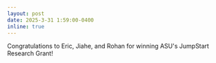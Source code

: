 ```yaml
---
layout: post
date: 2025-3-31 1:59:00-0400
inline: true
---
```

Congratulations to Eric, Jiahe, and Rohan for winning ASU's JumpStart Research Grant!
